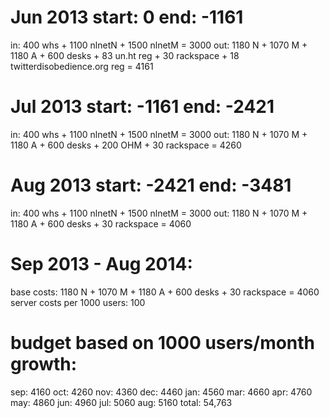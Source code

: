 # Jun 2013 start: 0 end: -1161
in: 400 whs + 1100 nlnetN + 1500 nlnetM = 3000
out: 1180 N + 1070 M + 1180 A + 600 desks + 83 un.ht reg + 30 rackspace + 18 twitterdisobedience.org reg = 4161

# Jul 2013 start: -1161 end: -2421
in: 400 whs + 1100 nlnetN + 1500 nlnetM = 3000
out: 1180 N + 1070 M + 1180 A + 600 desks + 200 OHM + 30 rackspace = 4260

# Aug 2013 start: -2421 end: -3481
in: 400 whs + 1100 nlnetN + 1500 nlnetM = 3000
out: 1180 N + 1070 M + 1180 A + 600 desks + 30 rackspace = 4060

# Sep 2013 - Aug 2014:
base costs: 1180 N + 1070 M + 1180 A + 600 desks + 30 rackspace = 4060
server costs per 1000 users: 100

# budget based on 1000 users/month growth:
sep: 4160
oct: 4260
nov: 4360
dec: 4460
jan: 4560
mar: 4660
apr: 4760
may: 4860
jun: 4960
jul: 5060
aug: 5160
total: 54,763
